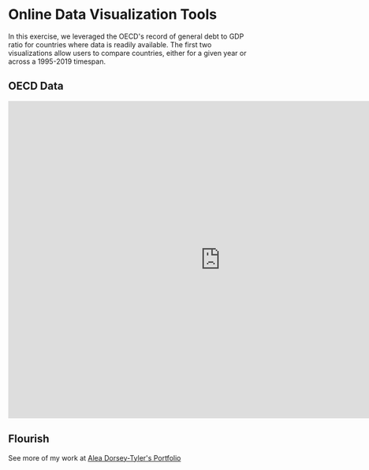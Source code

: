 # Online Data Visualization Tools
In this exercise, we leveraged the OECD's record of general debt to GDP ratio for countries where data is readily available. The first two visualizations allow users to compare countries, either for a given year or across a 1995-2019 timespan.

## OECD Data
<iframe src="https://data.oecd.org/chart/6Bba" width="860" height="645" style="border: 0" mozallowfullscreen="true" webkitallowfullscreen="true" allowfullscreen="true"><a href="https://data.oecd.org/chart/6Bba" target="_blank">OECD Chart: General government debt, Total, % of GDP, Annual, 2017</a></iframe>

## Flourish

<div class="flourish-embed flourish-chart" data-src="visualisation/8542254"><script src="https://public.flourish.studio/resources/embed.js"></script></div>

See more of my work at <a href="https://adorseyt.github.io/Dorsey-Tyler-Portfolio/">Alea Dorsey-Tyler's Portfolio</a>
